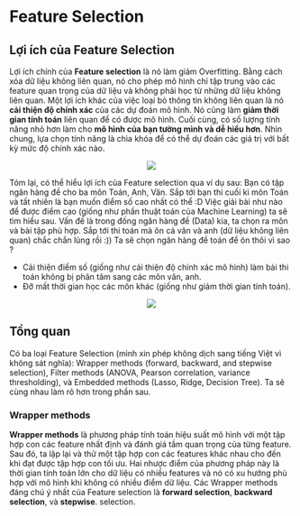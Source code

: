 # Feature Selection

## Lợi ích của Feature Selection

Lợi ích chính của **Feature selection** là nó làm giảm Overfitting. Bằng cách xóa dữ liệu không liên quan, nó cho phép mô hình chỉ tập trung vào các feature quan trọng của dữ liệu và không phải học từ những dữ liệu không liên quan. Một lợi ích khác của việc loại bỏ thông tin không liên quan là nó **cải thiện độ chính xác** của các dự đoán mô hình. Nó cũng làm **giảm thời gian tính toán** liên quan để có được mô hình. Cuối cùng, có số lượng tính năng nhỏ hơn làm cho **mô hình của bạn tường mình và dễ hiểu hơn**. Nhìn chung, lựa chọn tính năng là chìa khóa để có thể dự đoán các giá trị với bất kỳ mức độ chính xác nào.

<p align = "center"><img src = "https://miro.medium.com/max/2000/1*tcS-bJJ1B4IOHD60158SDw.png"></p>

Tóm lại, có thể hiểu lợi ích của Feature selection qua ví dụ sau: Bạn có tập ngân hàng đề cho ba môn Toán, Anh, Văn. Sắp tới bạn thi cuối kì môn Toán và tất nhiên là bạn muốn điểm số cao nhất có thể :D Việc giải bài như nào để được điểm cao (giống như phần thuật toán của Machine Learning) ta sẽ tìm hiểu sau. Vấn đề là trong đống ngân hàng đề (Data) kia, ta chọn ra môn và bài tập phù hợp. Sắp tới thi toán mà ôn cả văn và anh (dữ liệu không liên quan) chắc chắn lủng rồi :)) Ta sẽ chọn ngân hàng đề toán để ôn thôi vì sao ?

* Cải thiện điểm số (giống như cải thiện độ chính xác mô hình) làm bài thi toán không bị phân tâm sang các môn văn, anh.
* Đỡ mất thời gian học các môn khác (giống như giảm thời gian tính toán).

<p align = "center"><img src = "https://miro.medium.com/max/2000/1*hoeZ8_6QaN3rc0TN1yAdwA.png"></p>

## Tổng quan

Có ba loại Feature Selection (mình xin phép không dịch sang tiếng Việt vì không sát nghĩa): Wrapper methods (forward, backward, and stepwise selection), Filter methods (ANOVA, Pearson correlation, variance thresholding), và Embedded methods (Lasso, Ridge, Decision Tree). Ta sẽ cùng nhau làm rõ hơn trong phần sau.

### Wrapper methods

**Wrapper methods** là phương pháp tính toán hiệu suất mô hình với một tập hợp con các feature nhất định và đánh giá tầm quan trọng của từng feature. Sau đó, ta lặp lại và thử một tập hợp con các features khác nhau cho đến khi đạt được tập hợp con tối ưu. Hai nhược điểm của phương pháp này là thời gian tính toán lớn cho dữ liệu có nhiều features và nó có xu hướng phù hợp với mô hình khi không có nhiều điểm dữ liệu. Các Wrapper methods đáng chú ý nhất của Feature selection là **forward selection**, **backward selection**, và **stepwise**. selection.
